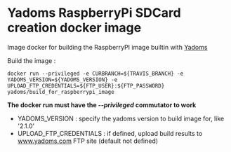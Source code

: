 
# Yadoms RaspberryPi SDCard creation docker image

Image docker for building the RaspberryPI image builtin with [Yadoms](http://www.yadoms.com/) 


Build the image :
```console
docker run --privileged -e CURBRANCH=${TRAVIS_BRANCH} -e YADOMS_VERSION=${YADOMS_VERSION} -e UPLOAD_FTP_CREDENTIALS=${FTP_USER}:${FTP_PASSWORD} yadoms/build_for_raspberrypi_image
```
**The docker run must have the *--privileged* commutator to work**

* YADOMS_VERSION : specify the yadoms version to build image for, like '2.1.0'
* UPLOAD_FTP_CREDENTIALS : if defined, upload build results to www.yadoms.com FTP site (default not defined)
